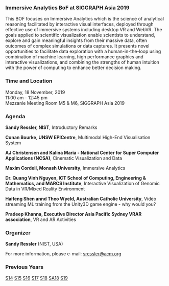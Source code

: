 ### Immersive Analytics BoF at SIGGRAPH Asia 2019 

This BOF focuses on Immersive Analytics which is the science of analytical reasoning facilitated by interactive visual interfaces, deployed through effective use of immersive systems including desktop VR and WebVR. The goals applied to scientific visualization enable scientists to understand, explore and gain meaningful insights from their massive data, often outcomes of complex simulations or data captures. It presents novel opportunities to facilitate data exploration with a human-in-the-loop using combination of machine learning, high performance graphics and interactive visualizations, and combining the strengths of human intuition with the power of computing to enhance better decision making.

### Time and Location

Monday, 18 November, 2019<br>
11:00 am - 12:45 pm<br>
Mezzanie Meeting Room M5 & M6, SIGGRAPH Asia 2019

### Agenda

**Sandy Ressler, NIST**, Introductory Remarks<br />

**Conan Bourke, UNSW EPICentre**, Multimodal High-End Visualisation System<br />

**AJ Christensen and Kalina Maria - National Center for Super Computer Applications (NCSA)**, Cinematic Visualization and Data<br />

**Maxim Cordeil, Monash University**, Immersive Analytics<br />

**Dr. Quang Vinh Nguyen, ICT School of Computing, Engineering & Mathematics, and MARCS Institute**, Interactive Visualization of Genomic Data in VR/Mixed Reality Environment<br />

**Haifeng Shen annd Theo Wyeld, Australian Catholic University**, Video streaming ML training from the Unity3D game engine - why would you?<br />

**Pradeep Khanna, Executive Director Asia Pacific Sydney VRAR association**, VR and AR Activities

### Organizer

**Sandy Ressler** (NIST, USA)

For more information, please e-mail: [sressler@acm.org](mailto:sressler@acm.org)

### Previous Years

[S14](http://immersive-visualisation.blogspot.com/2014)
[S15](http://immersive-visualisation.blogspot.com/2015/)
[S16](http://immersive-visualisation.blogspot.com/2016)
[S17](/2017.html)
[S18](/2018.html)
[SA18](/sa2018.html)
[S19](/2019.html)

